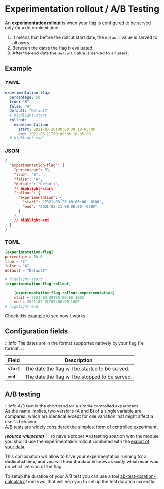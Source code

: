 # Experimentation rollout / A/B Testing
An **experimentation rollout** is when your flag is configured to be served only for a determined time.

1. It means that before the rollout start date, the `default` value is served to all users.
2. Between the dates the flag is evaluated.
3. After the end date the `default` value is served to all users.

## Example

### YAML
```yaml
experimentation-flag:
  percentage: 50
  true: "B"
  false: "A"
  default: "Default"
  # highlight-start
  rollout:
    experimentation:
      start: 2021-03-20T00:00:00.10-05:00
      end: 2021-03-21T00:00:00.10-05:00
  # highlight-end
```

### JSON

```json
{
  "experimentation-flag": {
    "percentage": 50,
    "true": "B",
    "false": "A",
    "default": "Default",
    // highlight-start
    "rollout": {
      "experimentation": {
        "start": "2021-03-20 00:00:00 -0500",
        "end": "2021-03-21 00:00:00 -0500"
      }
    },
    // highlight-end
  }
}
```

### TOML

```toml 
[experimentation-flag]
percentage = 50.0
true = "B"
false = "A"
default = "Default"

# highlight-start
[experimentation-flag.rollout]

    [experimentation-flag.rollout.experimentation]
    start = 2021-03-20T05:00:00.100Z
    end = 2021-03-21T05:00:00.100Z
# highlight-end
```
 
Check this [example](https://github.com/thomaspoignant/go-feature-flag/tree/main/examples/rollout_scheduled) to see how it works. 

## Configuration fields

:::info
The dates are in the format supported natively by your flag file format.
:::

| Field | Description |
|---|---|
|**`start`**| The date the flag will be started to be served.|
|**`end`**| The date the flag will be stopped to be served.|

## A/B testing

:::info
A/B test is the shorthand for a simple controlled experiment.  
As the name implies, two versions (A and B) of a single variable are compared, which are identical except for one variation that might affect a user's behavior.  
A/B tests are widely considered the simplest form of controlled experiment.

_**(source wikipedia)**_
:::
To have a proper A/B testing solution with the module you should use the experimentation rollout combined with the [export of your data](../../data_collection/).

This combination will allow to have your experimentation running for a dedicated time, and you will have the data to knows exactly which user was on which version of the flag.

To setup the duration of your A/B test you can use a tool [ab-test-duration-calculator](https://vwo.com/tools/ab-test-duration-calculator/) from vwo, that will help you to set up the test duration correctly.
